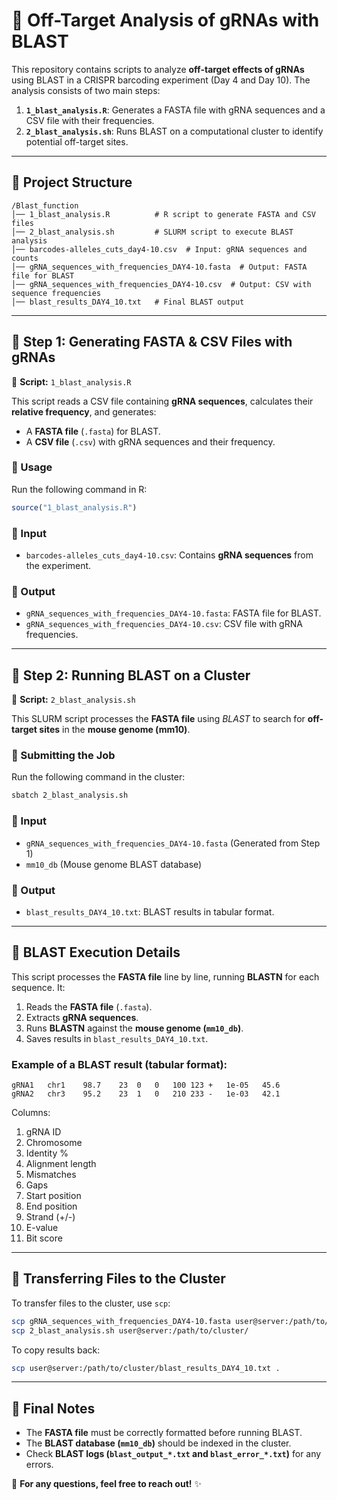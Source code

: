 # 🔬 Off-Target Analysis of gRNAs with BLAST

This repository contains scripts to analyze **off-target effects of gRNAs** using BLAST in a CRISPR barcoding experiment (Day 4 and Day 10). The analysis consists of two main steps:

1. **`1_blast_analysis.R`**: Generates a FASTA file with gRNA sequences and a CSV file with their frequencies.
2. **`2_blast_analysis.sh`**: Runs BLAST on a computational cluster to identify potential off-target sites.

---

## 📂 Project Structure

```
/Blast_function
│── 1_blast_analysis.R          # R script to generate FASTA and CSV files
│── 2_blast_analysis.sh         # SLURM script to execute BLAST analysis
│── barcodes-alleles_cuts_day4-10.csv  # Input: gRNA sequences and counts
│── gRNA_sequences_with_frequencies_DAY4-10.fasta  # Output: FASTA file for BLAST
│── gRNA_sequences_with_frequencies_DAY4-10.csv  # Output: CSV with sequence frequencies
│── blast_results_DAY4_10.txt   # Final BLAST output
```

---

## 🚀 **Step 1: Generating FASTA & CSV Files with gRNAs**
📌 **Script:** `1_blast_analysis.R`

This script reads a CSV file containing **gRNA sequences**, calculates their **relative frequency**, and generates:

- A **FASTA file** (`.fasta`) for BLAST.
- A **CSV file** (`.csv`) with gRNA sequences and their frequency.

### **🔧 Usage**
Run the following command in R:

```r
source("1_blast_analysis.R")
```

### **📌 Input**
- `barcodes-alleles_cuts_day4-10.csv`: Contains **gRNA sequences** from the experiment.

### **📌 Output**
- `gRNA_sequences_with_frequencies_DAY4-10.fasta`: FASTA file for BLAST.
- `gRNA_sequences_with_frequencies_DAY4-10.csv`: CSV file with gRNA frequencies.

---

## 🚀 **Step 2: Running BLAST on a Cluster**
📌 **Script:** `2_blast_analysis.sh`

This SLURM script processes the **FASTA file** using *BLAST* to search for **off-target sites** in the **mouse genome (mm10)**.

### **🔧 Submitting the Job**
Run the following command in the cluster:

```bash
sbatch 2_blast_analysis.sh
```

### **📌 Input**
- `gRNA_sequences_with_frequencies_DAY4-10.fasta` (Generated from Step 1)
- `mm10_db` (Mouse genome BLAST database)

### **📌 Output**
- `blast_results_DAY4_10.txt`: BLAST results in tabular format.

---

## 🔎 **BLAST Execution Details**
This script processes the **FASTA file** line by line, running **BLASTN** for each sequence. It:
1. Reads the **FASTA file** (`.fasta`).
2. Extracts **gRNA sequences**.
3. Runs **BLASTN** against the **mouse genome (`mm10_db`)**.
4. Saves results in `blast_results_DAY4_10.txt`.

### **Example of a BLAST result (tabular format):**
```
gRNA1	chr1	98.7	23	0	0	100	123	+	1e-05	45.6
gRNA2	chr3	95.2	23	1	0	210	233	-	1e-03	42.1
```
Columns:
1. gRNA ID
2. Chromosome
3. Identity %
4. Alignment length
5. Mismatches
6. Gaps
7. Start position
8. End position
9. Strand (+/-)
10. E-value
11. Bit score

---

## 📌 **Transferring Files to the Cluster**
To transfer files to the cluster, use `scp`:

```bash
scp gRNA_sequences_with_frequencies_DAY4-10.fasta user@server:/path/to/cluster/
scp 2_blast_analysis.sh user@server:/path/to/cluster/
```

To copy results back:

```bash
scp user@server:/path/to/cluster/blast_results_DAY4_10.txt .
```

---

## 📢 **Final Notes**
- The **FASTA file** must be correctly formatted before running BLAST.
- The **BLAST database (`mm10_db`)** should be indexed in the cluster.
- Check **BLAST logs (`blast_output_*.txt` and `blast_error_*.txt`)** for any errors.

🚀 **For any questions, feel free to reach out!** ✨
